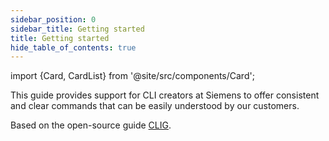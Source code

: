 ```yaml
---
sidebar_position: 0
sidebar_title: Getting started
title: Getting started
hide_table_of_contents: true
---
```


import {Card, CardList} from '@site/src/components/Card';

This guide provides support for CLI creators at Siemens to offer consistent and clear commands that can be easily understood by our customers.

<CardList>
  <Card label="Consistent" isPrimary={true} size="big" link="guidelines/cli/consistent" icon="stamp-filled" />
  <Card label="Logical" link="guidelines/cli/logical" icon="bulb"/>
  <Card label="Efficient" link="guidelines/cli/efficient" icon="clock-filled" />
  <Card label="Helpful" link="guidelines/cli/helpful" icon="inquiry" />
  <Card label="Human" link="guidelines/cli/human" icon="user-filled" />
</CardList>

Based on the open-source guide [CLIG](https://clig.dev/).
